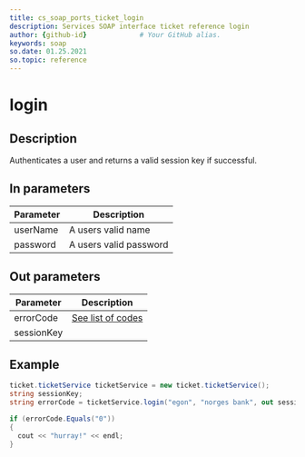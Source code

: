 ```yaml
---
title: cs_soap_ports_ticket_login
description: Services SOAP interface ticket reference login
author: {github-id}             # Your GitHub alias.
keywords: soap
so.date: 01.25.2021
so.topic: reference
---
```


# login

## Description

Authenticates a user and returns a valid session key if successful.

## In parameters

| Parameter | Description |
|---|---|
| userName | A users valid name |
| password | A users valid password |

## Out parameters

| Parameter | Description |
|---|---|
| errorCode | [See list of codes][1] |
| sessionKey | |

## Example

```csharp
ticket.ticketService ticketService = new ticket.ticketService();
string sessionKey;
string errorCode = ticketService.login("egon", "norges bank", out sessionKey);

if (errorCode.Equals("0"))
{
  cout << "hurray!" << endl;
}
```

<!-- Referenced links -->
[1]: ../../error-codes.md
